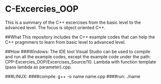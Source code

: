 # C-Excercies_OOP
This is a summary of the C++ excercises from the basic level to the advanced level. The focus is object oriented C++.

##What
This repository includes the C++ example codes that can help the C++ pragmmers to learn from basic level to advanced level. 

##How 
###Windows:
The IDE tool Visual Studio can be used to compile and run all the example codes, except the example code under the path: CPP-Excercies_OOP/Excercises_Source/10. Lambda with function template (pass lambda as parameter).cpp. 

###LINUX: 
####compile:
g++ -o name name.cpp
####run:
./name


